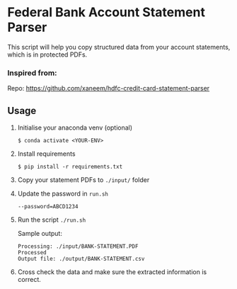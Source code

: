 # Federal Bank Account Statement Parser

This script will help you copy structured data from your account statements, which is in protected PDFs.

### Inspired from:
Repo: https://github.com/xaneem/hdfc-credit-card-statement-parser

## Usage
1. Initialise your anaconda venv (optional)
    ```
    $ conda activate <YOUR-ENV>
    ```

2. Install requirements
    ```
    $ pip install -r requirements.txt
    ```

3. Copy your statement PDFs to `./input/` folder

4. Update the password in `run.sh`
    ```
    --password=ABCD1234
    ```

5. Run the script `./run.sh`

    Sample output:
    ```
    Processing: ./input/BANK-STATEMENT.PDF
    Processed
    Output file: ./output/BANK-STATEMENT.csv
    ```

6. Cross check the data and make sure the extracted information is correct.